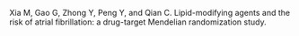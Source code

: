 Xia M, Gao G, Zhong Y, Peng Y, and Qian C. Lipid-modifying agents and the risk of atrial fibrillation: a drug-target Mendelian randomization study.
